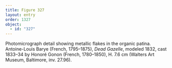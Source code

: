 ```yaml
---
title: Figure 327
layout: entry
order: 1327
object:
  - id: "327"
---
```


Photomicrograph detail showing metallic flakes in the organic patina. Antoine-Louis Barye (French, 1795–1875), *Dead Gazelle*, modeled 1832, cast 1833–34 by Honoré Gonon (French, 1780–1850), H. 7.6 cm (Walters Art Museum, Baltimore, inv. 27.96).
